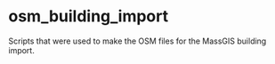 osm_building_import
===================

Scripts that were used to make the OSM files for the MassGIS building import.